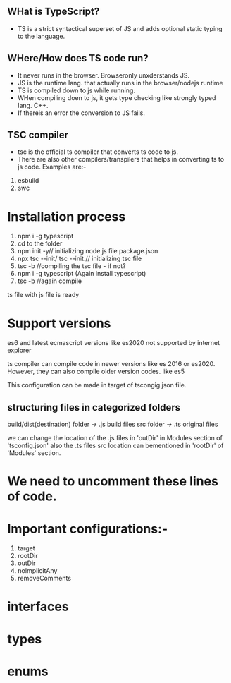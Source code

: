 ## WHat is TypeScript?

- TS is a strict syntactical superset of JS and adds optional static typing to the language.

## WHere/How does TS code run?

- It never runs in the browser. Browseronly unxderstands JS.
- JS is the runtime lang. that actually runs in the browser/nodejs runtime
- TS is compiled down to js while running.
- WHen compiling doen to js, it gets type checking like strongly typed lang. C++.
- If thereis an error the conversion to JS fails.

## TSC compiler

- tsc is the official ts compiler that converts ts code to js.
- There are also other compilers/transpilers that helps in converting ts to js code. Examples are:-

1. esbuild
2. swc

# Installation process

1. npm i -g typescript
2. cd to the folder
3. npm init -y// initializing node js file package.json
4. npx tsc --init/ tsc --init.// initializing tsc file
5. tsc -b //compiling the tsc file - if not?
6. npm i -g typescript (Again install typescript)
7. tsc -b //again compile

ts file with js file is ready

# Support versions

es6 and latest ecmascript versions like es2020 not supported by internet explorer

ts compiler can compile code in newer versions like es 2016 or es2020. However, they can also compile older version codes. like es5

This configuration can be made in target of tscongig.json file.

## structuring files in categorized folders

build/dist(destination) folder -> .js build files
src folder -> .ts original files

we can change the location of the .js files in 'outDir' in Modules section of 'tsconfig.json' also the .ts files src location can bementioned in 'rootDir' of 'Modules' section.

# We need to uncomment these lines of code.

# Important configurations:-

1. target
2. rootDir
3. outDir
4. noImplicitAny
5. removeComments

# interfaces

# types

# enums
